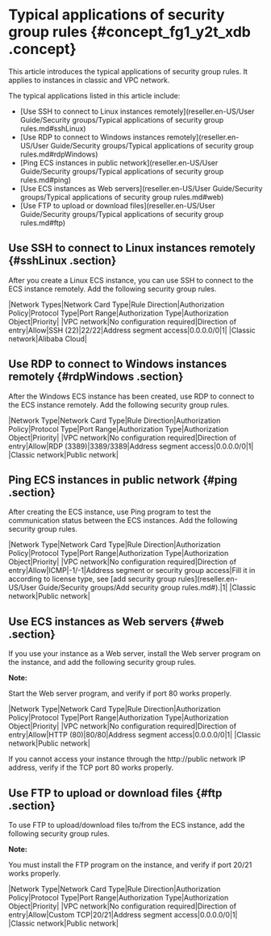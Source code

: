 # Typical applications of security group rules {#concept_fg1_y2t_xdb .concept}

This article introduces the typical applications of security group rules. It applies to instances in classic and VPC network.

The typical applications listed in this article include:

-   [Use SSH to connect to Linux instances remotely](reseller.en-US/User Guide/Security groups/Typical applications of security group rules.md#sshLinux)
-   [Use RDP to connect to Windows instances remotely](reseller.en-US/User Guide/Security groups/Typical applications of security group rules.md#rdpWindows)
-   [Ping ECS instances in public network](reseller.en-US/User Guide/Security groups/Typical applications of security group rules.md#ping)
-   [Use ECS instances as Web servers](reseller.en-US/User Guide/Security groups/Typical applications of security group rules.md#web)
-   [Use FTP to upload or download files](reseller.en-US/User Guide/Security groups/Typical applications of security group rules.md#ftp)

## Use SSH to connect to Linux instances remotely {#sshLinux .section}

After you create a Linux ECS instance, you can use SSH to connect to the ECS instance remotely. Add the following security group rules.

|Network Types|Network Card Type|Rule Direction|Authorization Policy|Protocol Type|Port Range|Authorization Type|Authorization Object|Priority|
|VPC network|No configuration required|Direction of entry|Allow|SSH \(22\)|22/22|Address segment access|0.0.0.0/0|1|
|Classic network|Alibaba Cloud|

## Use RDP to connect to Windows instances remotely {#rdpWindows .section}

After the Windows ECS instance has been created, use RDP to connect to the ECS instance remotely. Add the following security group rules.

|Network Type|Network Card Type|Rule Direction|Authorization Policy|Protocol Type|Port Range|Authorization Type|Authorization Object|Priority|
|VPC network|No configuration required|Direction of entry|Allow|RDP \(3389\)|3389/3389|Address segment access|0.0.0.0/0|1|
|Classic network|Public network|

## Ping ECS instances in public network {#ping .section}

After creating the ECS instance, use Ping program to test the communication status between the ECS instances. Add the following security group rules.

|Network Type|Network Card Type|Rule Direction|Authorization Policy|Protocol Type|Port Range|Authorization Type|Authorization Object|Priority|
|VPC network|No configuration required|Direction of entry|Allow|ICMP|-1/-1|Address segment or security group access|Fill it in according to license type, see [add security group rules](reseller.en-US/User Guide/Security groups/Add security group rules.md#).|1|
|Classic network|Public network|

## Use ECS instances as Web servers {#web .section}

If you use your instance as a Web server, install the Web server program on the instance, and add the following security group rules.

**Note:** 

Start the Web server program, and verify if port 80 works properly.

|Network Type|Network Card Type|Rule Direction|Authorization Policy|Protocol Type|Port Range|Authorization Type|Authorization Object|Priority|
|VPC network|No configuration required|Direction of entry|Allow|HTTP \(80\)|80/80|Address segment access|0.0.0.0/0|1|
|Classic network|Public network|

If you cannot access your instance through the http://public network IP address, verify if the TCP port 80 works properly.

## Use FTP to upload or download files {#ftp .section}

To use FTP to upload/download files to/from the ECS instance, add the following security group rules.

**Note:** 

You must install the FTP program on the instance, and verify if port 20/21 works properly.

|Network Type|Network Card Type|Rule Direction|Authorization Policy|Protocol Type|Port Range|Authorization Type|Authorization Object|Priority|
|VPC network|No configuration required|Direction of entry|Allow|Custom TCP|20/21|Address segment access|0.0.0.0/0|1|
|Classic network|Public network|

